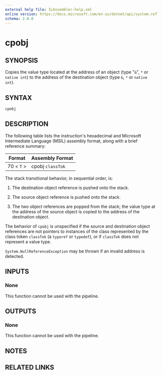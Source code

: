 ```yaml
---
external help file: ILAssembler-help.xml
online version: https://docs.microsoft.com/en-us/dotnet/api/system.reflection.emit.opcodes.cpobj
schema: 2.0.0
---
```


# cpobj

## SYNOPSIS

Copies the value type located at the address of an object (type "`&`", `*` or `native int`) to the address of the destination object (type `&`, `*` or `native int`).

## SYNTAX

```powershell
cpobj
```

## DESCRIPTION

The following table lists the instruction's hexadecimal and Microsoft Intermediate Language (MSIL) assembly format, along with a brief reference summary:

| Format     | Assembly Format  |
| ---------- | ---------------- |
| 70 < `T` > | cpobj `classTok` |

 The stack transitional behavior, in sequential order, is:

1.  The destination object reference is pushed onto the stack.

2.  The source object reference is pushed onto the stack.

3.  The two object references are popped from the stack; the value type at the address of the source object is copied to the address of the destination object.

 The behavior of `cpobj` is unspecified if the source and destination object references are not pointers to instances of the class represented by the class token `classTok` (a `typeref` or `typedef`), or if `classTok` does not represent a value type.

 `System.NullReferenceException` may be thrown if an invalid address is detected.

## INPUTS

### None

This function cannot be used with the pipeline.

## OUTPUTS

### None

This function cannot be used with the pipeline.

## NOTES

## RELATED LINKS
